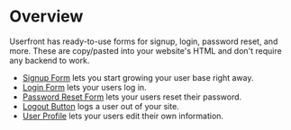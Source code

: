 # Overview

Userfront has ready-to-use forms for signup, login, password reset, and more. These are copy/pasted into your website's HTML and don't require any backend to work.

- [Signup Form](/guide/signup.html) lets you start growing your user base right away.
- [Login Form](/guide/login.html) lets your users log in.
- [Password Reset Form](/guide/reset.html) lets your users reset their password.
- [Logout Button](/guide/logout.html) logs a user out of your site.
- [User Profile](/guide/profile.html) lets your users edit their own information.
